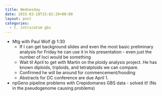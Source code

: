 ```yaml
---
title: Wednesday
date: 2015-03-18T15:02:29+00:00
layout: post
categories:
  - t. intricatum gbs
---
```

  * Mtg with Paul Wolf @ 1:30
    * If I can get background slides and even the most basic preliminary analysis for Friday he can use it in his presentation - even just the number of loci would be something
    * Wait til April to get with Martin on the ploidy analysis project. He has known diploids, triploids, and tetratploids we can compare.
    * Confirmed he will be around for commencement/hooding
    * Abstracts for DC conference are due April 1.
  * npGeno pipeline problems with Crepidomanes GBS data - solved it! (Ns in the pseudogenome causing problems)
